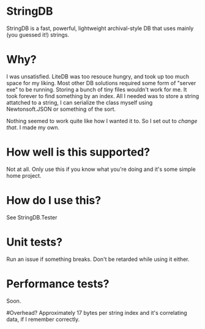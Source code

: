 # StringDB
StringDB is a fast, powerful, lightweight archival-style DB that uses mainly (you guessed it!) strings.

# Why?
I was unsatisfied. LiteDB was too resouce hungry, and took up too much space for my liking.
Most other DB solutions required some form of "server exe" to be running.
Storing a bunch of tiny files wouldn't work for me.
It took forever to find something by an index.
All I needed was to store a string attatched to a string, I can serialize the class myself using Newtonsoft.JSON or something of the sort.

Nothing seemed to work quite like how I wanted it to.
So I set out to *change that*. I made my own.

# How well is this supported?
Not at all. Only use this if you know what you're doing and it's some simple home project.

# How do I use this?
See StringDB.Tester

# Unit tests?
Run an issue if something breaks. Don't be retarded while using it either.

# Performance tests?
Soon.

#Overhead?
Approximately 17 bytes per string index and it's correlating data, if I remember correctly.